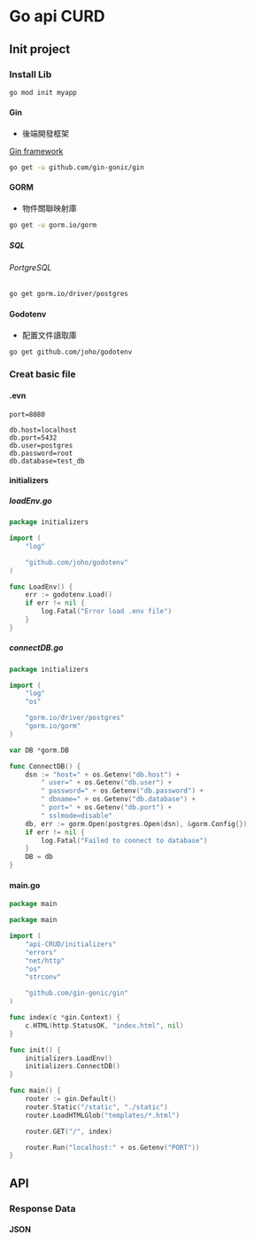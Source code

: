 # Go api CURD

## Init project

### Install Lib

```bash
go mod init myapp
```

#### Gin

- 後端開發框架

[Gin framework](https://gin-gonic.com/docs/quickstart/)

```bash
go get -u github.com/gin-gonic/gin
```

#### GORM

- 物件關聯映射庫

```bash
go get -u gorm.io/gorm
```

##### SQL

###### PortgreSQL

```bash
go get gorm.io/driver/postgres
```

#### Godotenv

- 配置文件讀取庫

```bash
go get github.com/joho/godotenv
```





### Creat basic file

#### .evn

```properties
port=8080

db.host=localhost
db.port=5432
db.user=postgres
db.password=root
db.database=test_db
```

#### initializers

##### loadEnv.go

```go
package initializers

import (
	"log"

	"github.com/joho/godotenv"
)

func LoadEnv() {
	err := godotenv.Load()
	if err != nil {
		log.Fatal("Error load .env file")
	}
}
```



##### connectDB.go

```go
package initializers

import (
	"log"
	"os"

	"gorm.io/driver/postgres"
	"gorm.io/gorm"
)

var DB *gorm.DB

func ConnectDB() {
	dsn := "host=" + os.Getenv("db.host") +
		" user=" + os.Getenv("db.user") +
		" password=" + os.Getenv("db.password") +
		" dbname=" + os.Getenv("db.database") +
		" port=" + os.Getenv("db.port") +
		" sslmode=disable"
	db, err := gorm.Open(postgres.Open(dsn), &gorm.Config{})
	if err != nil {
		log.Fatal("Failed to connect to database")
	}
	DB = db
}
```



#### main.go

```go
package main

package main

import (
	"api-CRUD/initializers"
	"errors"
	"net/http"
	"os"
	"strconv"

	"github.com/gin-gonic/gin"
)

func index(c *gin.Context) {
	c.HTML(http.StatusOK, "index.html", nil)
}

func init() {
	initializers.LoadEnv()
	initializers.ConnectDB()
}

func main() {
	router := gin.Default()
	router.Static("/static", "./static")
	router.LoadHTMLGlob("templates/*.html")

	router.GET("/", index)

	router.Run("localhost:" + os.Getenv("PORT"))
}
```





## API

### Response Data

#### JSON

```go

```
